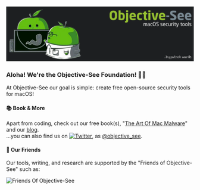 [![Header](https://github.com/objective-see/objective-see/blob/main/header.png "Header")](https://objective-see.com)


### Aloha! We're the Objective-See Foundation! 👋🏼
At Objective-See our goal is simple: create free open-source security tools for macOS! 

#### 📚 Book & More
Apart from coding, check out our free book(s), "[The Art Of Mac Malware](https://taomm.org/)" and our [blog](https://objective-see.org/blog.html).
\
...you can also find us on [![Twitter][1.1]][1], as [@objective_see](https://twitter.com/objective_see).

#### 🤗 Our Friends
Our tools, writing, and research are supported by the "Friends of Objective-See" such as:

![Friends Of Objective-See](https://objective-see.org/images/allFriends.png)

<!-- Icons -->
[1.1]: http://i.imgur.com/wWzX9uB.png (twitter icon without padding)


<!-- Links to your social media accounts -->

[1]: https://twitter.com/objective_see


